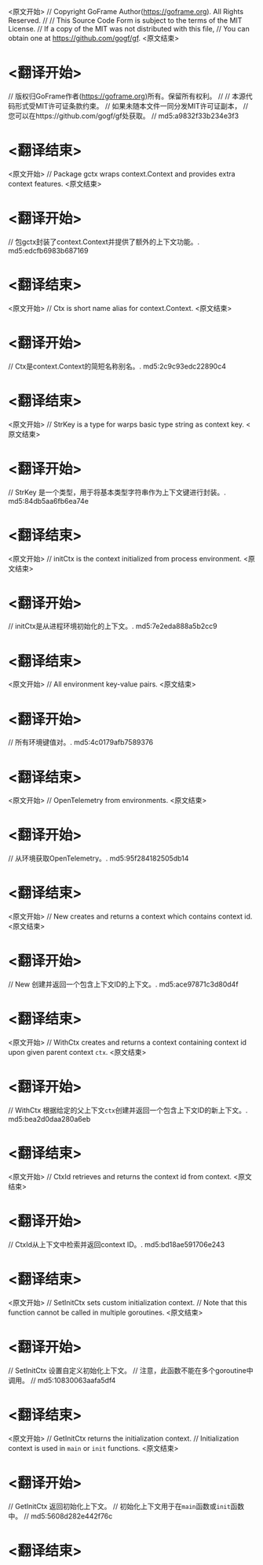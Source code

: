 
<原文开始>
// Copyright GoFrame Author(https://goframe.org). All Rights Reserved.
//
// This Source Code Form is subject to the terms of the MIT License.
// If a copy of the MIT was not distributed with this file,
// You can obtain one at https://github.com/gogf/gf.
<原文结束>

# <翻译开始>
// 版权归GoFrame作者(https://goframe.org)所有。保留所有权利。
//
// 本源代码形式受MIT许可证条款约束。
// 如果未随本文件一同分发MIT许可证副本，
// 您可以在https://github.com/gogf/gf处获取。
// md5:a9832f33b234e3f3
# <翻译结束>


<原文开始>
// Package gctx wraps context.Context and provides extra context features.
<原文结束>

# <翻译开始>
// 包gctx封装了context.Context并提供了额外的上下文功能。. md5:edcfb6983b687169
# <翻译结束>


<原文开始>
// Ctx is short name alias for context.Context.
<原文结束>

# <翻译开始>
// Ctx是context.Context的简短名称别名。. md5:2c9c93edc22890c4
# <翻译结束>


<原文开始>
// StrKey is a type for warps basic type string as context key.
<原文结束>

# <翻译开始>
// StrKey 是一个类型，用于将基本类型字符串作为上下文键进行封装。. md5:84db5aa6fb6ea74e
# <翻译结束>


<原文开始>
// initCtx is the context initialized from process environment.
<原文结束>

# <翻译开始>
// initCtx是从进程环境初始化的上下文。. md5:7e2eda888a5b2cc9
# <翻译结束>


<原文开始>
// All environment key-value pairs.
<原文结束>

# <翻译开始>
// 所有环境键值对。. md5:4c0179afb7589376
# <翻译结束>


<原文开始>
// OpenTelemetry from environments.
<原文结束>

# <翻译开始>
// 从环境获取OpenTelemetry。. md5:95f284182505db14
# <翻译结束>


<原文开始>
// New creates and returns a context which contains context id.
<原文结束>

# <翻译开始>
// New 创建并返回一个包含上下文ID的上下文。. md5:ace97871c3d80d4f
# <翻译结束>


<原文开始>
// WithCtx creates and returns a context containing context id upon given parent context `ctx`.
<原文结束>

# <翻译开始>
// WithCtx 根据给定的父上下文`ctx`创建并返回一个包含上下文ID的新上下文。. md5:bea2d0daa280a6eb
# <翻译结束>


<原文开始>
// CtxId retrieves and returns the context id from context.
<原文结束>

# <翻译开始>
// CtxId从上下文中检索并返回context ID。. md5:bd18ae591706e243
# <翻译结束>


<原文开始>
// SetInitCtx sets custom initialization context.
// Note that this function cannot be called in multiple goroutines.
<原文结束>

# <翻译开始>
// SetInitCtx 设置自定义初始化上下文。
// 注意，此函数不能在多个goroutine中调用。
// md5:10830063aafa5df4
# <翻译结束>


<原文开始>
// GetInitCtx returns the initialization context.
// Initialization context is used in `main` or `init` functions.
<原文结束>

# <翻译开始>
// GetInitCtx 返回初始化上下文。
// 初始化上下文用于在`main`函数或`init`函数中。
// md5:5608d282e442f76c
# <翻译结束>

